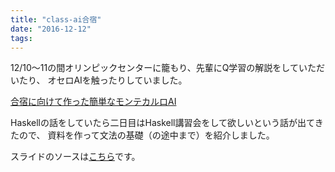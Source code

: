 ```yaml
---
title: "class-ai合宿"
date: "2016-12-12"
tags:
---
```


12/10〜11の間オリンピックセンターに籠もり、先輩にQ学習の解説をしていただいたり、
オセロAIを触ったりしていました。

[合宿に向けて作った簡単なモンテカルロAI](https://github.com/mt-caret/reversi)

Haskellの話をしていたら二日目はHaskell講習会をして欲しいという話が出てきたので、
資料を作って文法の基礎（の途中まで）を紹介しました。

<script async class="speakerdeck-embed" data-id="cd4c89dcb6fe491b93924976a928d31e" data-ratio="1.33159947984395" src="//speakerdeck.com/assets/embed.js"></script>

スライドのソースは[こちら](https://github.com/mt-caret/intro-to-haskell)です。

